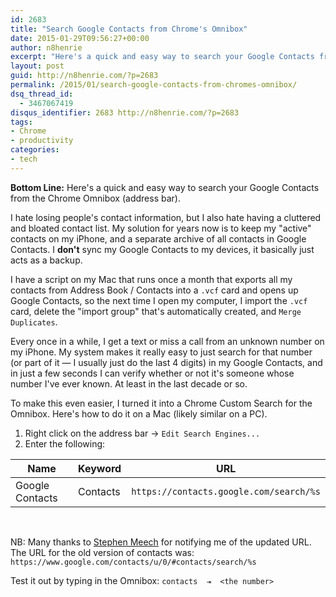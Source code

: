 ```yaml
---
id: 2683
title: "Search Google Contacts from Chrome's Omnibox"
date: 2015-01-29T09:56:27+00:00
author: n8henrie
excerpt: "Here's a quick and easy way to search your Google Contacts from the Chrome Omnibox (address bar)."
layout: post
guid: http://n8henrie.com/?p=2683
permalink: /2015/01/search-google-contacts-from-chromes-omnibox/
dsq_thread_id:
  - 3467067419
disqus_identifier: 2683 http://n8henrie.com/?p=2683
tags:
- Chrome
- productivity
categories:
- tech
---
```

**Bottom Line:** Here's a quick and easy way to search your Google Contacts from the Chrome Omnibox (address bar).<!--more-->

I hate losing people's contact information, but I also hate having a cluttered and bloated contact list. My solution for years now is to keep my "active" contacts on my iPhone, and a separate archive of all contacts in Google Contacts. I **don't** sync my Google Contacts to my devices, it basically just acts as a backup.

I have a script on my Mac that runs once a month that exports all my contacts from Address Book / Contacts into a `.vcf` card and opens up Google Contacts, so the next time I open my computer, I import the `.vcf` card, delete the "import group" that's automatically created, and `Merge Duplicates`.

Every once in a while, I get a text or miss a call from an unknown number on my iPhone. My system makes it really easy to just search for that number (or part of it — I usually just do the last 4 digits) in my Google Contacts, and in just a few seconds I can verify whether or not it's someone whose number I've ever known. At least in the last decade or so.

To make this even easier, I turned it into a Chrome Custom Search for the Omnibox. Here's how to do it on a Mac (likely similar on a PC).

1. Right click on the address bar -> `Edit Search Engines...`
1. Enter the following:

Name | Keyword | URL
--- | --- | ---
Google Contacts | Contacts | `https://contacts.google.com/search/%s`

<br/>

NB: Many thanks to [Stephen Meech](https://twitter.com/drsmeech) for notifying
me of the updated URL. The URL for the old version of contacts was:
`https://www.google.com/contacts/u/0/#contacts/search/%s`

Test it out by typing in the Omnibox: `contacts  ⇥  <the number>`
